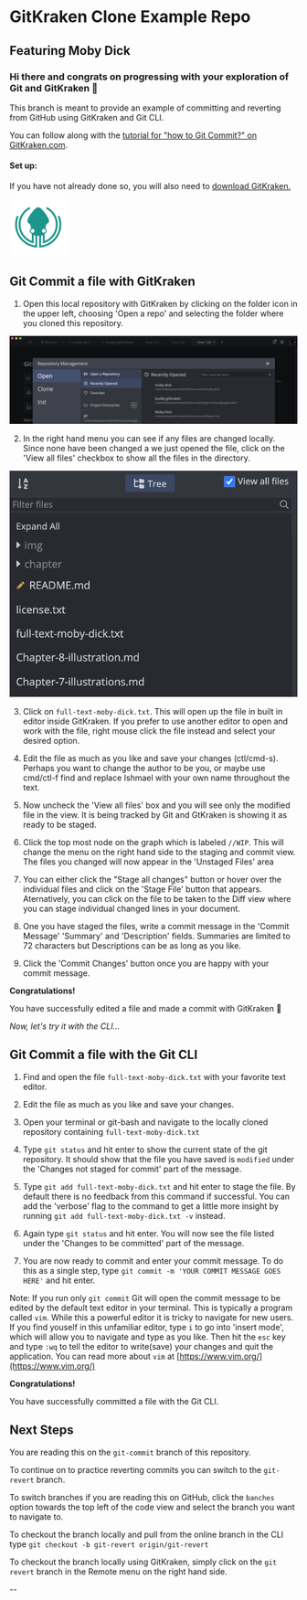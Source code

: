 # GitKraken Clone Example Repo
## Featuring Moby Dick

### Hi there and congrats on progressing with your exploration of Git and GitKraken 👋

This branch is meant to provide an example of committing and reverting from GitHub using GitKraken and Git CLI.  

You can follow along with the [tutorial for "how to Git Commit?" on GitKraken.com][1].


#### Set up:

If you have not already done so, you will also need to [download GitKraken.][2]

[<img src="img/gitkraken-keif-teal-sq.png" alt='GitKraken download logo' width="100" />][2]


## Git Commit a file with GitKraken

1. Open this local repository with GitKraken by clicking on the folder icon in the upper left, choosing 'Open a repo' and selecting the folder where you cloned this repository.

![Opening a repository in GitKraken](img/gk-open-a-repo.png)

2. In the right hand menu you can see if any files are changed locally.  Since none have been changed a we just opened the file, click on the 'View all files' checkbox to show all the files in the directory.  

![View all files in GitKraken](img/gk-view-all-files-option.png)

3. Click on `full-text-moby-dick.txt`. This will open up the file in built in editor inside GitKraken.  If you prefer to use another editor to open and work with the file, right mouse click the file instead and select your desired option.  

4. Edit the file as much as you like and save your changes (ctl/cmd-s). Perhaps you want to change the author to be you, or maybe use cmd/ctl-f find and replace Ishmael with your own name throughout the text. 

5. Now uncheck the 'View all files' box and you will see only the modified file in the view.  It is being tracked by Git and GtKraken is showing it as ready to be staged.  

6. Click the top most node on the graph which is labeled `//WIP`.  This will change the menu on the right hand side to the staging and commit view.  The files you changed will now appear in the 'Unstaged Files' area

7. You can either click the "Stage all changes" button or hover over the individual files and click on the 'Stage File' button that appears. Aternatively, you can click on the file to be taken to the Diff view where you can stage individual changed lines in your document.  

8. One you have staged the files, write a commit message in the 'Commit Message' 'Summary' and 'Description' fields.  Summaries are limited to 72 characters but Descriptions can be as long as you like.

9. Click the 'Commit Changes' button once you are happy with your commit message.  


**Congratulations!**  

You have successfully edited a file and made a commit with GitKraken 🎉


*Now, let's try it with the CLI...*


## Git Commit a file with the Git CLI

1. Find and open the file `full-text-moby-dick.txt` with your favorite text editor.

2. Edit the file as much as you like and save your changes. 

3. Open your terminal or git-bash and navigate to the locally cloned repository containing `full-text-moby-dick.txt`

4. Type `git status` and hit enter to show the current state of the git repository.  It should show that the file you have saved is `modified` under the 'Changes not staged for commit' part of the message.

5. Type `git add full-text-moby-dick.txt` and hit enter to stage the file. By default there is no feedback from this command if successful.  You can add the 'verbose' flag to the command to get a little more insight by running `git add full-text-moby-dick.txt -v` instead.

6. Again type `git status` and hit enter.  You will now see the file listed under the 'Changes to be committed' part of the message.

7. You are now ready to commit and enter your commit message. To do this as a single step, type `git commit -m 'YOUR COMMIT MESSAGE GOES HERE'` and hit enter. 

Note: If you run only `git commit` Git will open the commit message to be edited by the default text editor in your terminal.  This is typically a program called `vim`. While this a powerful editor it is tricky to navigate for new users.  If you find youself in this unfamiliar editor, type `i` to go into 'insert mode', which will allow you to navigate and type as you like. Then hit the `esc` key and type `:wq` to tell the editor to write(save) your changes and quit the application.  You can read more about `vim` at [https://www.vim.org/](https://www.vim.org/)


**Congratulations!**  

You have successfully committed a file with the Git CLI.


## Next Steps

You are reading this on the `git-commit` branch of this repository.  

To continue on to practice reverting commits you can switch to the `git-revert` branch.  

To switch branches if you are reading this on GitHub, click the `banches` option towards the top left of the code view and select the branch you want to navigate to.  

To checkout the branch locally and pull from the online branch in the CLI type `git checkout -b git-revert origin/git-revert`

To checkout the branch locally using GitKraken, simply click on the `git revert` branch in the Remote menu on the right hand side.  


--

[1]: https://www.gitkraken.com/learn/git/tutorials/how-to-git-commit?utm_source=learn%20gi[…]20tutorial%20link&utm_campaign=git%20clone%20practice%20repo

[2]: https://www.gitkraken.com/download?utm_source=learn%20git%20practice%20repo&utm_medium=README%20gk%20download%20link&utm_campaign=git%20clone%20practice%20repo